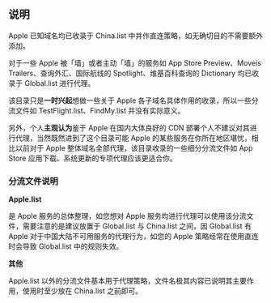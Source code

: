 ## 说明

Apple 已知域名均已收录于 China.list 中并作直连策略，如无确切目的不需要额外添加。

对于一些 Apple 被「墙」或者主动「墙」的服务如 App Store Preview、Moveis Trailers、查询外汇、国际航线的 Spotlight、维基百科查询的 Dictionary 均已收录于 Global.list 进行代理。

该目录只是**一时兴起**想做一些关于 Apple 各子域名具体作用的收录，所以一些分流文件如 TestFlight.list、FindMy.list 并没有实际意义。

另外，个人**主观认为**鉴于 Apple 在国内大体良好的 CDN 部署个人不建议对其进行代理，当然既然进到了这个目录可能 Apple 的某些服务在你所在地区堪忧，相比以前对于 Apple 整体域名全部代理，该目录收录的一些细分分流文件如 App Store 应用下载、系统更新的专项代理应该更适合你。

### 分流文件说明

**Apple.list**

是 Apple 服务的总体整理，如您想对 Apple 服务均进行代理可以使用该分流文件，需要注意的是建议放置于 Global.list 与 China.list 之间，因 Global.list 有 Apple 对于中国大陆不可用服务的代理行为，如您的 Apple 策略经常在使用直连时会导致 Global.list 中的规则失效。

**其他**

Apple.list 以外的分流文件基本用于代理策略，文件名极其内容已说明其主要作用，使用时至少放在 China.list 之前即可。
